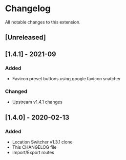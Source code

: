 # Changelog

All notable changes to this extension.

## [Unreleased]

## [1.4.1] - 2021-09
### Added
- Favicon preset buttons using google favicon snatcher

### Changed
- Upstream v1.4.1 changes

## [1.4.0] - 2020-02-13
### Added
- Location Switcher v1.3.1 clone
- This CHANGELOG file
- Import/Export routes


